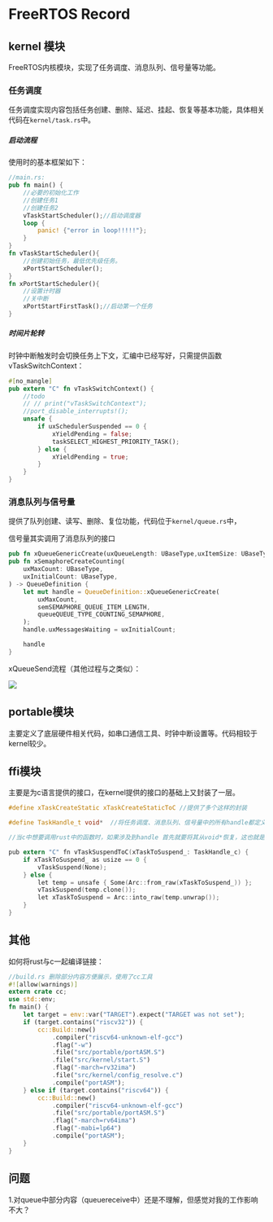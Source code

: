 # FreeRTOS Record

## kernel 模块

FreeRTOS内核模块，实现了任务调度、消息队列、信号量等功能。

### 任务调度

任务调度实现内容包括任务创建、删除、延迟、挂起、恢复等基本功能，具体相关代码在```kernel/task.rs```中。

##### 启动流程

使用时的基本框架如下：

```rust
//main.rs:
pub fn main() {
    //必要的初始化工作
    //创建任务1
    //创建任务2
    vTaskStartScheduler();//启动调度器
    loop {
        panic! {"error in loop!!!!!"};
    }
}
fn vTaskStartScheduler(){
    //创建初始任务，最低优先级任务。
    xPortStartScheduler();
}
fn xPortStartScheduler(){
    //设置计时器
    //关中断
    xPortStartFirstTask();//启动第一个任务
}
```

##### 时间片轮转

时钟中断触发时会切换任务上下文，汇编中已经写好，只需提供函数vTaskSwitchContext：

```rust
#[no_mangle]
pub extern "C" fn vTaskSwitchContext() {
    //todo
    // // print("vTaskSwitchContext");
    //port_disable_interrupts!();
    unsafe {
        if uxSchedulerSuspended == 0 {
            xYieldPending = false;
            taskSELECT_HIGHEST_PRIORITY_TASK();
        } else {
            xYieldPending = true;
        }
    }
}
```



### 消息队列与信号量

提供了队列创建、读写、删除、复位功能，代码位于```kernel/queue.rs```中，

信号量其实调用了消息队列的接口

```rust
pub fn xQueueGenericCreate(uxQueueLength: UBaseType,uxItemSize: UBaseType,ucQueueType: u8) -> Self ;
pub fn xSemaphoreCreateCounting(
    uxMaxCount: UBaseType,
    uxInitialCount: UBaseType,
) -> QueueDefinition {
    let mut handle = QueueDefinition::xQueueGenericCreate(
        uxMaxCount,
        semSEMAPHORE_QUEUE_ITEM_LENGTH,
        queueQUEUE_TYPE_COUNTING_SEMAPHORE,
    );
    handle.uxMessagesWaiting = uxInitialCount;

    handle
}
```

xQueueSend流程（其他过程与之类似）：

![](C:\Users\ASUS\Desktop\seL4-rust-implement\record\pic\queueSend.png)

## portable模块

主要定义了底层硬件相关代码，如串口通信工具、时钟中断设置等。代码相较于kernel较少。

## ffi模块

主要是为c语言提供的接口，在kernel提供的接口的基础上又封装了一层。

```c
#define xTaskCreateStatic xTaskCreateStaticToC //提供了多个这样的封装

#define TaskHandle_t void*  //将任务调度、消息队列、信号量中的所有handle都定义为void* 类型

//当c中想要调用rust中的函数时，如果涉及到handle 首先就要将其从void*恢复，这也就是需要重写"ToC"结尾函数的原因

pub extern "C" fn vTaskSuspendToC(xTaskToSuspend_: TaskHandle_c) {
    if xTaskToSuspend_ as usize == 0 {
        vTaskSuspend(None);
    } else {
        let temp = unsafe { Some(Arc::from_raw(xTaskToSuspend_)) };
        vTaskSuspend(temp.clone());
        let xTaskToSuspend = Arc::into_raw(temp.unwrap());
    }
}
```

## 其他

如何将rust与c一起编译链接：

```rust
//build.rs 删除部分内容方便展示，使用了cc工具
#![allow(warnings)]
extern crate cc;
use std::env;
fn main() {
    let target = env::var("TARGET").expect("TARGET was not set");
    if (target.contains("riscv32")) {
        cc::Build::new()
            .compiler("riscv64-unknown-elf-gcc")
            .flag("-w")
            .file("src/portable/portASM.S")
            .file("src/kernel/start.S")
            .flag("-march=rv32ima")
            .file("src/kernel/config_resolve.c")
            .compile("portASM");
    } else if (target.contains("riscv64")) {
        cc::Build::new()
            .compiler("riscv64-unknown-elf-gcc")
            .file("src/portable/portASM.S")
            .flag("-march=rv64ima")
            .flag("-mabi=lp64")
            .compile("portASM");
    }
}
```

## 问题

1.对queue中部分内容（queuereceive中）还是不理解，但感觉对我的工作影响不大？
